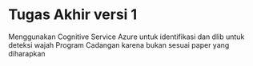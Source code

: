 # Tugas Akhir versi 1

Menggunakan Cognitive Service Azure untuk identifikasi dan dlib untuk deteksi wajah
Program Cadangan karena bukan sesuai paper yang diharapkan